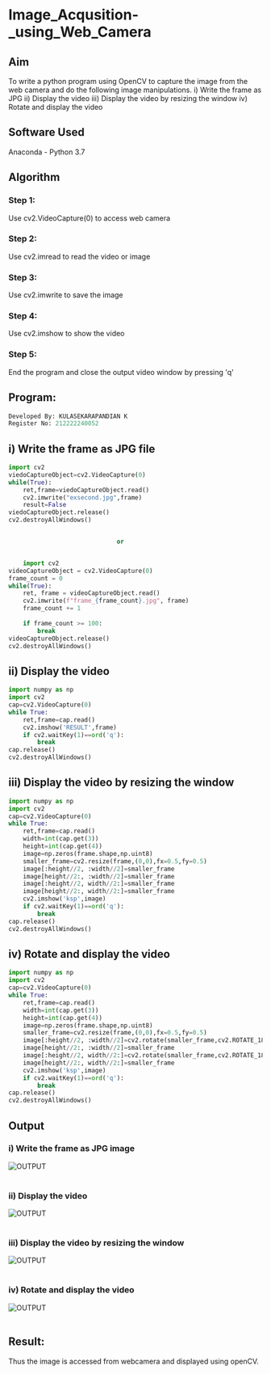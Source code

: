 # Image_Acqusition-_using_Web_Camera
## Aim

To write a python program using OpenCV to capture the image from the web camera and do the following image manipulations.
i) Write the frame as JPG 
ii) Display the video 
iii) Display the video by resizing the window
iv) Rotate and display the video

## Software Used
Anaconda - Python 3.7

## Algorithm

### Step 1:
Use cv2.VideoCapture(0) to access web camera
<br>

### Step 2:
Use cv2.imread to read the video or image
<br>

### Step 3:
Use cv2.imwrite to save the image
<br>

### Step 4:
Use cv2.imshow to show the video
<br>

### Step 5:
End the program and close the output video window by pressing 'q'
<br>

## Program:

``` Python
Developed By: KULASEKARAPANDIAN K
Register No: 212222240052
```
## i) Write the frame as JPG file
```py
import cv2
viedoCaptureObject=cv2.VideoCapture(0)
while(True):
    ret,frame=viedoCaptureObject.read()
    cv2.imwrite("exsecond.jpg",frame)
    result=False
viedoCaptureObject.release()
cv2.destroyAllWindows()


                              or


    import cv2
videoCaptureObject = cv2.VideoCapture(0)
frame_count = 0
while(True):
    ret, frame = videoCaptureObject.read()
    cv2.imwrite(f"frame_{frame_count}.jpg", frame)
    frame_count += 1
    
    if frame_count >= 100:
        break
videoCaptureObject.release()
cv2.destroyAllWindows()         
```



## ii) Display the video
```py
import numpy as np
import cv2
cap=cv2.VideoCapture(0)
while True:
    ret,frame=cap.read()
    cv2.imshow('RESULT',frame)
    if cv2.waitKey(1)==ord('q'):
        break
cap.release()
cv2.destroyAllWindows()
```



## iii) Display the video by resizing the window
```py
import numpy as np
import cv2
cap=cv2.VideoCapture(0)
while True:
    ret,frame=cap.read()
    width=int(cap.get(3))
    height=int(cap.get(4))
    image=np.zeros(frame.shape,np.uint8)
    smaller_frame=cv2.resize(frame,(0,0),fx=0.5,fy=0.5)
    image[:height//2, :width//2]=smaller_frame
    image[height//2:, :width//2]=smaller_frame
    image[:height//2, width//2:]=smaller_frame
    image[height//2:, width//2:]=smaller_frame
    cv2.imshow('ksp',image)
    if cv2.waitKey(1)==ord('q'):
        break
cap.release()
cv2.destroyAllWindows()
```




## iv) Rotate and display the video
```py
import numpy as np
import cv2
cap=cv2.VideoCapture(0)
while True:
    ret,frame=cap.read()
    width=int(cap.get(3))
    height=int(cap.get(4))
    image=np.zeros(frame.shape,np.uint8)
    smaller_frame=cv2.resize(frame,(0,0),fx=0.5,fy=0.5)
    image[:height//2, :width//2]=cv2.rotate(smaller_frame,cv2.ROTATE_180)
    image[height//2:, :width//2]=smaller_frame
    image[:height//2, width//2:]=cv2.rotate(smaller_frame,cv2.ROTATE_180)
    image[height//2:, width//2:]=smaller_frame
    cv2.imshow('ksp',image)
    if cv2.waitKey(1)==ord('q'):
        break
cap.release()
cv2.destroyAllWindows()
```

## Output

### i) Write the frame as JPG image
![OUTPUT](/dipex2op1.png)
</br>
</br>

### ii) Display the video
![OUTPUT](/dipex2op1.png)
</br>
</br>

### iii) Display the video by resizing the window
![OUTPUT](/ooop2.png)
</br>
</br>

### iv) Rotate and display the video
![OUTPUT](/ooop3.png)
</br>
</br>

## Result:
Thus the image is accessed from webcamera and displayed using openCV.
